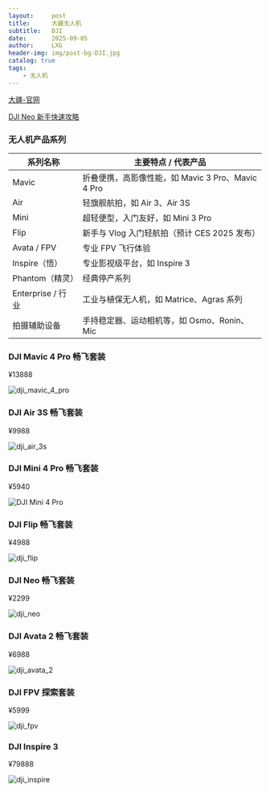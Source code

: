 ```yaml
---
layout:     post
title:      大疆无人机
subtitle:   DJI
date:       2025-09-05
author:     LXG
header-img: img/post-bg-DJI.jpg
catalog: true
tags:
    - 无人机
---
```


[大疆-官网](https://www.dji.com/cn)

[DJI Neo 新手快速攻略](https://support.dji.com/help/content?customId=zh-cn03400011281&spaceId=34&re=CN&lang=zh-CN&documentType=artical&paperDocType=paper)

### 无人机产品系列

| 系列名称            | 主要特点 / 代表产品                          |
| --------------- | ------------------------------------ |
| Mavic        | 折叠便携，高影像性能，如 Mavic 3 Pro、Mavic 4 Pro |
| Air             | 轻旗舰航拍，如 Air 3、Air 3S                 |
| Mini            | 超轻便型，入门友好，如 Mini 3 Pro               |
| Flip            | 新手与 Vlog 入门轻航拍（预计 CES 2025 发布）       |
| Avata / FPV     | 专业 FPV 飞行体验                          |
| Inspire（悟）    | 专业影视级平台，如 Inspire 3                  |
| Phantom（精灵）     | 经典停产系列                               |
| Enterprise / 行业 | 工业与植保无人机，如 Matrice、Agras 系列          |
| 拍摄辅助设备          | 手持稳定器、运动相机等，如 Osmo、Ronin、Mic         |

### DJI Mavic 4 Pro 畅飞套装

¥13888

![dji_mavic_4_pro](/images/dji/dji_mavic_4_pro.webp)

### DJI Air 3S 畅飞套装

¥9988

![dji_air_3s](/images/dji/dji_air_3s.webp)

### DJI Mini 4 Pro 畅飞套装

¥5940

![DJI Mini 4 Pro](/images/dji/dji_mini_4_pro.jpg)

### DJI Flip 畅飞套装

¥4988

![dji_flip](/images/dji/dji_flip.webp)

### DJI Neo 畅飞套装

¥2299

![dji_neo](/images/dji/dji_neo.jpg)

### DJI Avata 2 畅飞套装

¥6988

![dji_avata_2](/images/dji/dji_avata_2.jpg)

### DJI FPV 探索套装

¥5999

![dji_fpv](/images/dji/dji_fpv.jpg)

### DJI Inspire 3

¥79888

![dji_inspire](/images/dji/dji_inspire.jpg)





























